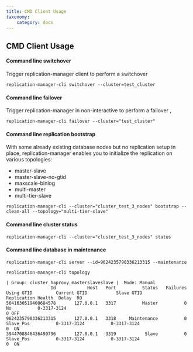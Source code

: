 ```yaml
---
title: CMD Client Usage
taxonomy:
    category: docs
---
```


## CMD Client Usage

#### Command line switchover

Trigger replication-manager client to perform a switchover

`replication-manager-cli switchover --cluster=test_cluster`

#### Command line failover

Trigger replication-manager in non-interactive to perform a failover ,

`replication-manager-cli failover --cluster="test_cluster"`

#### Command line replication bootstrap

With some already existing database nodes but no replication setup in place, replication-manager enables you to initialize the replication on various topologies:
* master-slave
* master-slave-no-gtid
* maxscale-binlog
* multi-master
* multi-tier-slave

`replication-manager-cli --cluster="cluster_test_3_nodes" bootstrap --clean-all --topology="multi-tier-slave"`

#### Command line cluster status

`replication-manager-cli --cluster="cluster_test_3_nodes" status`

#### Command line database in maintenance

`replication-manager-cli server --id=9624235790336213315 --maintenance`

`replication-manager-cli topology`

```
| Group: cluster_haproxy_masterslaveslave |  Mode: Manual
                 Id            Host   Port          Status   Failures   Using GTID         Current GTID           Slave GTID             Replication Health  Delay  RO
5641630519400684578       127.0.0.1   3317          Master          0           No          0-3317-3124                                                          0 OFF
9624235790336213315       127.0.0.1   3318     Maintenance          0    Slave_Pos          0-3317-3124          0-3317-3124                                     0  ON
3944708846436490796       127.0.0.1   3319           Slave          0    Slave_Pos          0-3317-3124          0-3317-3124                                     0  ON
```
